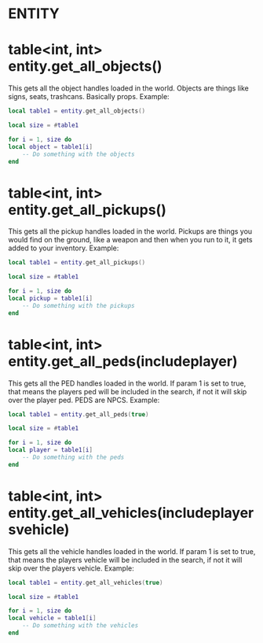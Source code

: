 # ENTITY

# table<int, int> entity.get_all_objects()
This gets all the object handles loaded in the world.
Objects are things like signs, seats, trashcans. Basically props.
Example:
```lua
local table1 = entity.get_all_objects()

local size = #table1

for i = 1, size do
local object = table1[i]
    -- Do something with the objects
end
```

# table<int, int> entity.get_all_pickups()
This gets all the pickup handles loaded in the world.
Pickups are things you would find on the ground, like a weapon and then when you run to it, it gets added to your inventory.
Example:
```lua
local table1 = entity.get_all_pickups()

local size = #table1

for i = 1, size do
local pickup = table1[i]
    -- Do something with the pickups
end
```

# table<int, int> entity.get_all_peds(includeplayer)
This gets all the PED handles loaded in the world.
If param 1 is set to true, that means the players ped will be included in the search, if not it will skip over the player ped.
PEDS are NPCS.
Example:
``` lua
local table1 = entity.get_all_peds(true)

local size = #table1

for i = 1, size do
local player = table1[i]
    -- Do something with the peds
end
```

# table<int, int> entity.get_all_vehicles(includeplayersvehicle)
This gets all the vehicle handles loaded in the world.
If param 1 is set to true, that means the players vehicle will be included in the search, if not it will skip over the players vehicle.
Example:
``` lua
local table1 = entity.get_all_vehicles(true)

local size = #table1

for i = 1, size do
local vehicle = table1[i]
    -- Do something with the vehicles
end
```
